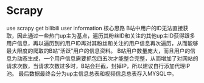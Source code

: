 # Scrapy
use scrapy get bilibili user information
核心思路
    B站中用户的ID无法直接获取，因此通过一些热门up主为基点，遍历其粉丝ID和关注的其他up主ID获得跟多用户信息，再以遍历到的用户ID再对其粉丝和关注的用户信息再次遍历，从而能够最大限度的爬取的B站“活跃”用户的信息资料。
    B站用户数量庞大，而且用户的信息为动态生成，一个用户信息需要抓包四五次才能整合完整，从而增加了对网站的请求次数，当请求次数过多时，B站会拦截，封掉IP，所以建议自行添加代理IP池。
    最后数据最终会分为up主信息总表和视频信息总表存入MYSQL中。
